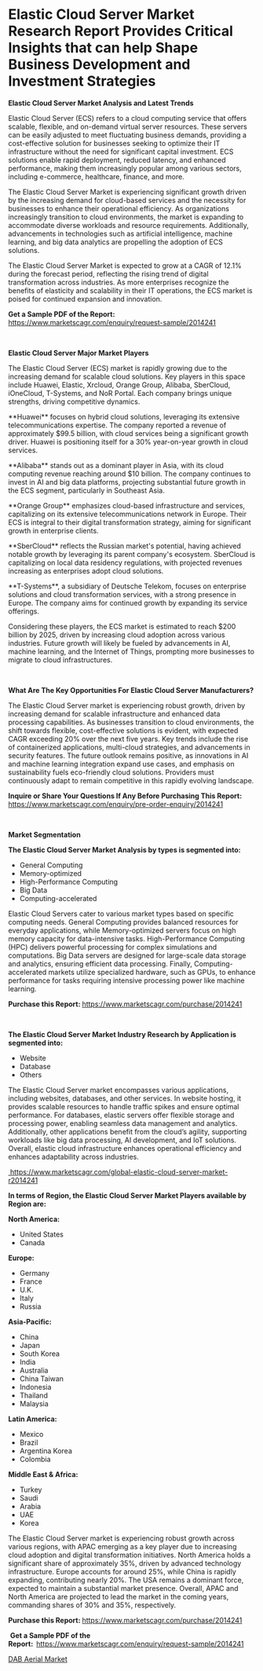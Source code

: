 <p><h1>Elastic Cloud Server Market Research Report Provides Critical Insights that can help Shape Business Development and Investment Strategies</h1></p><p><strong>Elastic Cloud Server Market Analysis and Latest Trends</strong></p>
<p><p>Elastic Cloud Server (ECS) refers to a cloud computing service that offers scalable, flexible, and on-demand virtual server resources. These servers can be easily adjusted to meet fluctuating business demands, providing a cost-effective solution for businesses seeking to optimize their IT infrastructure without the need for significant capital investment. ECS solutions enable rapid deployment, reduced latency, and enhanced performance, making them increasingly popular among various sectors, including e-commerce, healthcare, finance, and more.</p><p>The Elastic Cloud Server Market is experiencing significant growth driven by the increasing demand for cloud-based services and the necessity for businesses to enhance their operational efficiency. As organizations increasingly transition to cloud environments, the market is expanding to accommodate diverse workloads and resource requirements. Additionally, advancements in technologies such as artificial intelligence, machine learning, and big data analytics are propelling the adoption of ECS solutions. </p><p>The Elastic Cloud Server Market is expected to grow at a CAGR of 12.1% during the forecast period, reflecting the rising trend of digital transformation across industries. As more enterprises recognize the benefits of elasticity and scalability in their IT operations, the ECS market is poised for continued expansion and innovation.</p></p>
<p><strong>Get a Sample PDF of the Report:&nbsp;</strong> <a href="https://www.marketscagr.com/enquiry/request-sample/2014241?utm_campaign=1166&utm_medium=2&utm_source=Github&utm_content=ia&utm_term=15022025&utm_id=elastic-cloud-server">https://www.marketscagr.com/enquiry/request-sample/2014241</a></p>
<p>&nbsp;</p>
<p><strong>Elastic Cloud Server Major Market Players</strong></p>
<p><p>The Elastic Cloud Server (ECS) market is rapidly growing due to the increasing demand for scalable cloud solutions. Key players in this space include Huawei, Elastic, Xrcloud, Orange Group, Alibaba, SberCloud, iOneCloud, T-Systems, and NoR Portal. Each company brings unique strengths, driving competitive dynamics.</p><p>**Huawei** focuses on hybrid cloud solutions, leveraging its extensive telecommunications expertise. The company reported a revenue of approximately $99.5 billion, with cloud services being a significant growth driver. Huawei is positioning itself for a 30% year-on-year growth in cloud services.</p><p>**Alibaba** stands out as a dominant player in Asia, with its cloud computing revenue reaching around $10 billion. The company continues to invest in AI and big data platforms, projecting substantial future growth in the ECS segment, particularly in Southeast Asia.</p><p>**Orange Group** emphasizes cloud-based infrastructure and services, capitalizing on its extensive telecommunications network in Europe. Their ECS is integral to their digital transformation strategy, aiming for significant growth in enterprise clients.</p><p>**SberCloud** reflects the Russian market's potential, having achieved notable growth by leveraging its parent company's ecosystem. SberCloud is capitalizing on local data residency regulations, with projected revenues increasing as enterprises adopt cloud solutions.</p><p>**T-Systems**, a subsidiary of Deutsche Telekom, focuses on enterprise solutions and cloud transformation services, with a strong presence in Europe. The company aims for continued growth by expanding its service offerings.</p><p>Considering these players, the ECS market is estimated to reach $200 billion by 2025, driven by increasing cloud adoption across various industries. Future growth will likely be fueled by advancements in AI, machine learning, and the Internet of Things, prompting more businesses to migrate to cloud infrastructures.</p></p>
<p>&nbsp;</p>
<p><strong>What Are The Key Opportunities For Elastic Cloud Server Manufacturers?</strong></p>
<p><p>The Elastic Cloud Server market is experiencing robust growth, driven by increasing demand for scalable infrastructure and enhanced data processing capabilities. As businesses transition to cloud environments, the shift towards flexible, cost-effective solutions is evident, with expected CAGR exceeding 20% over the next five years. Key trends include the rise of containerized applications, multi-cloud strategies, and advancements in security features. The future outlook remains positive, as innovations in AI and machine learning integration expand use cases, and emphasis on sustainability fuels eco-friendly cloud solutions. Providers must continuously adapt to remain competitive in this rapidly evolving landscape.</p></p>
<p><strong>Inquire or Share Your Questions If Any Before Purchasing This Report:</strong> <a href="https://www.marketscagr.com/enquiry/pre-order-enquiry/2014241?utm_campaign=1166&utm_medium=2&utm_source=Github&utm_content=ia&utm_term=15022025&utm_id=elastic-cloud-server">https://www.marketscagr.com/enquiry/pre-order-enquiry/2014241</a></p>
<p>&nbsp;</p>
<p><strong>Market Segmentation</strong></p>
<p><strong>The Elastic Cloud Server Market Analysis by types is segmented into:</strong></p>
<p><ul><li>General Computing</li><li>Memory-optimized</li><li>High-Performance Computing</li><li>Big Data</li><li>Computing-accelerated</li></ul></p>
<p><p>Elastic Cloud Servers cater to various market types based on specific computing needs. General Computing provides balanced resources for everyday applications, while Memory-optimized servers focus on high memory capacity for data-intensive tasks. High-Performance Computing (HPC) delivers powerful processing for complex simulations and computations. Big Data servers are designed for large-scale data storage and analytics, ensuring efficient data processing. Finally, Computing-accelerated markets utilize specialized hardware, such as GPUs, to enhance performance for tasks requiring intensive processing power like machine learning.</p></p>
<p><strong>Purchase this Report:&nbsp;</strong><a href="https://www.marketscagr.com/purchase/2014241?utm_campaign=1166&utm_medium=2&utm_source=Github&utm_content=ia&utm_term=15022025&utm_id=elastic-cloud-server">https://www.marketscagr.com/purchase/2014241</a></p>
<p>&nbsp;</p>
<p><strong>The Elastic Cloud Server Market Industry Research by Application is segmented into:</strong></p>
<p><ul><li>Website</li><li>Database</li><li>Others</li></ul></p>
<p><p>The Elastic Cloud Server market encompasses various applications, including websites, databases, and other services. In website hosting, it provides scalable resources to handle traffic spikes and ensure optimal performance. For databases, elastic servers offer flexible storage and processing power, enabling seamless data management and analytics. Additionally, other applications benefit from the cloud’s agility, supporting workloads like big data processing, AI development, and IoT solutions. Overall, elastic cloud infrastructure enhances operational efficiency and enhances adaptability across industries.</p></p>
<p><a href="https://www.marketscagr.com/global-elastic-cloud-server-market-r2014241?utm_campaign=1166&utm_medium=2&utm_source=Github&utm_content=ia&utm_term=15022025&utm_id=elastic-cloud-server">&nbsp;https://www.marketscagr.com/global-elastic-cloud-server-market-r2014241</a></p>
<p><strong>In terms of Region, the Elastic Cloud Server Market Players available by Region are:</strong></p>
<p>
    <p> <strong> North America: </strong>
        <ul>
            <li>United States</li>
            <li>Canada</li>
        </ul>
        </p> 
    <p> <strong> Europe: </strong>
        <ul>
            <li>Germany</li>
            <li>France</li>
            <li>U.K.</li>
            <li>Italy</li>
            <li>Russia</li>
        </ul>
        </p> 
    <p> <strong> Asia-Pacific: </strong>
        <ul>
            <li>China</li>
            <li>Japan</li>
            <li>South Korea</li>
            <li>India</li>
            <li>Australia</li>
            <li>China Taiwan</li>
            <li>Indonesia</li>
            <li>Thailand</li>
            <li>Malaysia</li>
        </ul>
        </p> 
    <p> <strong> Latin America: </strong>
        <ul>
            <li>Mexico</li>
            <li>Brazil</li>
            <li>Argentina Korea</li>
            <li>Colombia</li>
        </ul>
        </p> 
    <p> <strong> Middle East & Africa: </strong>
        <ul>
            <li>Turkey</li>
            <li>Saudi</li>
            <li>Arabia</li>
            <li>UAE</li>
            <li>Korea</li>
        </ul>
    </p>
    </p>
<p><p>The Elastic Cloud Server market is experiencing robust growth across various regions, with APAC emerging as a key player due to increasing cloud adoption and digital transformation initiatives. North America holds a significant share of approximately 35%, driven by advanced technology infrastructure. Europe accounts for around 25%, while China is rapidly expanding, contributing nearly 20%. The USA remains a dominant force, expected to maintain a substantial market presence. Overall, APAC and North America are projected to lead the market in the coming years, commanding shares of 30% and 35%, respectively.</p></p>
<p><strong>Purchase this Report: </strong><a href="https://www.marketscagr.com/purchase/2014241?utm_campaign=1166&utm_medium=2&utm_source=Github&utm_content=ia&utm_term=15022025&utm_id=elastic-cloud-server">https://www.marketscagr.com/purchase/2014241</a></p>
<p>&nbsp;<strong>Get a Sample PDF of the Report:&nbsp;&nbsp;</strong><a href="https://www.marketscagr.com/enquiry/request-sample/2014241?utm_campaign=1166&utm_medium=2&utm_source=Github&utm_content=ia&utm_term=15022025&utm_id=elastic-cloud-server">https://www.marketscagr.com/enquiry/request-sample/2014241</a></p>
<p><strong></strong></p>
<p><p><a href="https://github.com/willjis/Market-Research-Report-List-1/blob/main/dab-aerial-market.md?utm_campaign=1166&utm_medium=2&utm_source=Github&utm_content=ia&utm_term=15022025&utm_id=elastic-cloud-server">DAB Aerial Market</a></p></p>
